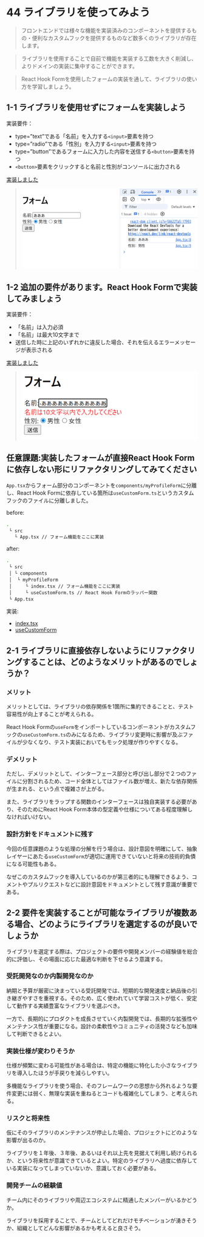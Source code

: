 # 44 ライブラリを使ってみよう

>フロントエンドでは様々な機能を実装済みのコンポーネントを提供するもの・便利なカスタムフックを提供するものなど数多くのライブラリが存在します。

>ライブラリを使用することで自前で機能を実装する工数を大きく削減し、よりドメインの実装に集中することができます。

>React Hook Formを使用したフォームの実装を通して、ライブラリの使い方を学習しましょう。

## 1-1 ライブラリを使用せずにフォームを実装しよう

実装要件：

- type=”text”である「名前」を入力する`<input>`要素を持つ
- type=”radio”である「性別」を入力する`<input>`要素を持つ
- type=”button”であるフォームに入力した内容を送信する`<button>`要素を持つ
- `<button>`要素をクリックすると名前と性別がコンソールに出力される

[実装しました](https://github.com/praha-kmishima/44-praha-form/blob/8834d677fe28edf9f36a15fd0c544ff54aa36188/src/App.tsx)

>![](image.png)

## 1-2 追加の要件があります。React Hook Formで実装してみましょう

実装要件：

- 「名前」は入力必須
- 「名前」は最大10文字まで
- 送信した時に上記のいずれかに違反した場合、それを伝えるエラーメッセージが表示される

[実装しました](https://github.com/praha-kmishima/44-praha-form/blob/dad2f24b860cbe8df91e4318cf5842aca09b48f3/src/App.tsx)

>![](image-1.png)

## 任意課題:実装したフォームが直接React Hook Formに依存しない形にリファクタリングしてみてください

`App.tsx`からフォーム部分のコンポーネントを`components/myProfileForm`に分離し、React Hook Formに依存している箇所は`useCustomForm.ts`というカスタムフックのファイルに分離しました。

before:

```bash
.
 └ src
   └ App.tsx // フォーム機能をここに実装
```

after:

```bash
.
 └ src
 │ └ components
 │  └ myProfileForm
 │     └ index.tsx // フォーム機能をここに実装
 │     └ useCustomForm.ts // React Hook Formのラッパー関数
 └ App.tsx 
```

実装:

- [index.tsx](https://github.com/praha-kmishima/44-praha-form/blob/ffc7566a0efcb2837a4d3e81654658c2197dbe9b/src/components/myProfileForm/index.tsx)
- [useCustomForm](https://github.com/praha-kmishima/44-praha-form/blob/00035aff3841dfb568980a5dc13f609ea63de958/src/components/myProfileForm/useCustomForm.ts)

## 2-1 ライブラリに直接依存しないようにリファクタリングすることは、どのようなメリットがあるのでしょうか？

### メリット

メリットとしては、ライブラリの依存関係を1箇所に集約できることと、テスト容易性が向上することが考えられる。

React Hook Formの`useForm`をインポートしているコンポーネントがカスタムフックの`useCustomForm.ts`のみになるため、ライブラリ変更時に影響が及ぶファイルが少なくなり、テスト実装においてもモック処理が作りやすくなる。

### デメリット

ただし、デメリットとして、インターフェース部分と呼び出し部分で２つのファイルに分割されるため、コード全体としてはファイル数が増え、新たな依存関係が生まれる、という点で複雑さが上がる。

また、ライブラリをラップする関数のインターフェースは独自実装する必要があり、そのためにReact Hook Form本体の型定義や仕様についてある程度理解しなければいけない。

### 設計方針をドキュメントに残す

今回の任意課題のような処理の分解を行う場合は、設計意図を明確にして、抽象レイヤーにあたる`useCustomForm`が適切に運用できていないと将来の技術的負債になる可能性もある。

なぜこのカスタムフックを導入しているのかが第三者的にも理解できるよう、コメントやプルリクエストなどに設計意図をドキュメントとして残す意識が重要である。

## 2-2 要件を実装することが可能なライブラリが複数ある場合、どのようにライブラリを選定するのが良いでしょうか

ライブラリを選定する際は、プロジェクトの要件や開発メンバーの経験値を総合的に評価し、その場面に応じた最適な判断を下せるよう意識する。

### 受託開発なのか内製開発なのか

納期と予算が厳密に決まっている受託開発では、短期的な開発速度と納品後の引き継ぎやすさを重視する。そのため、広く使われていて学習コストが低く、安定して動作する実績豊富なライブラリを選ぶべき。

一方で、長期的にプロダクトを成長させていく内製開発では、長期的な拡張性やメンテナンス性が重要になる。設計の柔軟性やコミュニティの活発さなども加味して判断できるとよい。

### 実装仕様が変わりそうか

仕様が頻繁に変わる可能性がある場合は、特定の機能に特化した小さなライブラリを導入したほうが手戻りを減らしやすい。

多機能なライブラリを使う場合、そのフレームワークの思想から外れるような要件変更には弱く、無理な実装を重ねるとコードも複雑化してしまう、と考えられる。

### リスクと将来性

仮にそのライブラリのメンテナンスが停止した場合、プロジェクトにどのような影響が出るのか。

ライブラリを１年後、３年後、あるいはそれ以上先を見据えて利用し続けられるか、という将来性が意識できているとよい。特定のライブラリへ過度に依存している実装になってしまっていないか、意識しておく必要がある。

### 開発チームの経験値

チーム内にそのライブラリや周辺エコシステムに精通したメンバーがいるかどうか。

ライブラリを採用することで、チームとしてどれだけモチベーションが湧きそうか、組織としてどんな影響があるかも考えると良さそう。
